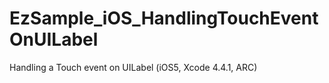 EzSample_iOS_HandlingTouchEventOnUILabel
========================================

Handling a Touch event on UILabel (iOS5, Xcode 4.4.1, ARC)